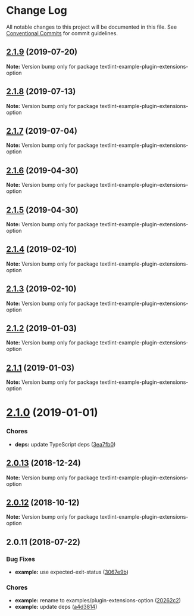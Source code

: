 # Change Log

All notable changes to this project will be documented in this file.
See [Conventional Commits](https://conventionalcommits.org) for commit guidelines.

<a name="2.1.9"></a>
## [2.1.9](https://github.com/textlint/textlint/compare/textlint-example-plugin-extensions-option@2.1.6...textlint-example-plugin-extensions-option@2.1.9) (2019-07-20)

**Note:** Version bump only for package textlint-example-plugin-extensions-option





<a name="2.1.8"></a>
## [2.1.8](https://github.com/textlint/textlint/compare/textlint-example-plugin-extensions-option@2.1.6...textlint-example-plugin-extensions-option@2.1.8) (2019-07-13)

**Note:** Version bump only for package textlint-example-plugin-extensions-option





<a name="2.1.7"></a>
## [2.1.7](https://github.com/textlint/textlint/compare/textlint-example-plugin-extensions-option@2.1.6...textlint-example-plugin-extensions-option@2.1.7) (2019-07-04)

**Note:** Version bump only for package textlint-example-plugin-extensions-option





<a name="2.1.6"></a>
## [2.1.6](https://github.com/textlint/textlint/compare/textlint-example-plugin-extensions-option@2.1.5...textlint-example-plugin-extensions-option@2.1.6) (2019-04-30)

**Note:** Version bump only for package textlint-example-plugin-extensions-option





<a name="2.1.5"></a>
## [2.1.5](https://github.com/textlint/textlint/compare/textlint-example-plugin-extensions-option@2.1.4...textlint-example-plugin-extensions-option@2.1.5) (2019-04-30)

**Note:** Version bump only for package textlint-example-plugin-extensions-option





<a name="2.1.4"></a>
## [2.1.4](https://github.com/textlint/textlint/compare/textlint-example-plugin-extensions-option@2.1.3...textlint-example-plugin-extensions-option@2.1.4) (2019-02-10)

**Note:** Version bump only for package textlint-example-plugin-extensions-option





<a name="2.1.3"></a>
## [2.1.3](https://github.com/textlint/textlint/compare/textlint-example-plugin-extensions-option@2.1.2...textlint-example-plugin-extensions-option@2.1.3) (2019-02-10)

**Note:** Version bump only for package textlint-example-plugin-extensions-option





<a name="2.1.2"></a>
## [2.1.2](https://github.com/textlint/textlint/compare/textlint-example-plugin-extensions-option@2.1.1...textlint-example-plugin-extensions-option@2.1.2) (2019-01-03)

**Note:** Version bump only for package textlint-example-plugin-extensions-option





<a name="2.1.1"></a>
## [2.1.1](https://github.com/textlint/textlint/compare/textlint-example-plugin-extensions-option@2.1.0...textlint-example-plugin-extensions-option@2.1.1) (2019-01-03)

**Note:** Version bump only for package textlint-example-plugin-extensions-option





<a name="2.1.0"></a>
# [2.1.0](https://github.com/textlint/textlint/compare/textlint-example-plugin-extensions-option@2.0.13...textlint-example-plugin-extensions-option@2.1.0) (2019-01-01)


### Chores

* **deps:** update TypeScript deps ([3ea7fb0](https://github.com/textlint/textlint/commit/3ea7fb0))




<a name="2.0.13"></a>
## [2.0.13](https://github.com/textlint/textlint/compare/textlint-example-plugin-extensions-option@2.0.11...textlint-example-plugin-extensions-option@2.0.13) (2018-12-24)




**Note:** Version bump only for package textlint-example-plugin-extensions-option

<a name="2.0.12"></a>
## [2.0.12](https://github.com/textlint/textlint/compare/textlint-example-plugin-extensions-option@2.0.11...textlint-example-plugin-extensions-option@2.0.12) (2018-10-12)




**Note:** Version bump only for package textlint-example-plugin-extensions-option

<a name="2.0.11"></a>
## 2.0.11 (2018-07-22)


### Bug Fixes

* **example:** use expected-exit-status ([3067e9b](https://github.com/textlint/textlint/commit/3067e9b))


### Chores

* **example:** rename to examples/plugin-extensions-option ([20262c2](https://github.com/textlint/textlint/commit/20262c2))
* **example:** update deps ([a4d3814](https://github.com/textlint/textlint/commit/a4d3814))
